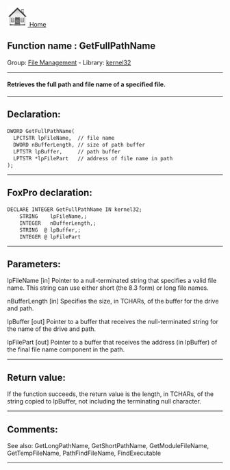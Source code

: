 [<img src="../../images/home.png"> Home ](https://github.com/VFPX/Win32API)  

## Function name : GetFullPathName
Group: [File Management](../../functions_group.md#File_Management)  -  Library: [kernel32](../../Libraries.md#kernel32)  
***  


#### Retrieves the full path and file name of a specified file.

***  


## Declaration:
```foxpro  
DWORD GetFullPathName(
  LPCTSTR lpFileName,  // file name
  DWORD nBufferLength, // size of path buffer
  LPTSTR lpBuffer,     // path buffer
  LPTSTR *lpFilePart   // address of file name in path
);  
```  
***  


## FoxPro declaration:
```foxpro  
DECLARE INTEGER GetFullPathName IN kernel32;
	STRING    lpFileName,;
	INTEGER   nBufferLength,;
	STRING  @ lpBuffer,;
	INTEGER @ lpFilePart  
```  
***  


## Parameters:
lpFileName 
[in] Pointer to a null-terminated string that specifies a valid file name. This string can use either short (the 8.3 form) or long file names. 

nBufferLength 
[in] Specifies the size, in TCHARs, of the buffer for the drive and path. 

lpBuffer 
[out] Pointer to a buffer that receives the null-terminated string for the name of the drive and path. 

lpFilePart 
[out] Pointer to a buffer that receives the address (in lpBuffer) of the final file name component in the path. 
  
***  


## Return value:
If the function succeeds, the return value is the length, in TCHARs, of the string copied to lpBuffer, not including the terminating null character.  
***  


## Comments:
See also: GetLongPathName, GetShortPathName, GetModuleFileName, GetTempFileName, PathFindFileName, FindExecutable   
  
***  

